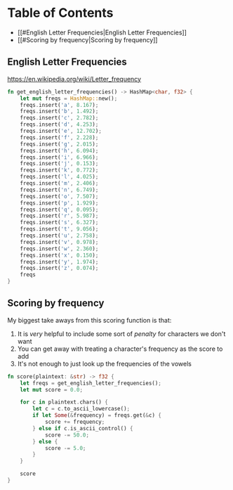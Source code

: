 # Table of Contents

- [[#English Letter Frequencies|English Letter Frequencies]]
- [[#Scoring by frequency|Scoring by frequency]]

## English Letter Frequencies

https://en.wikipedia.org/wiki/Letter_frequency

```rust
fn get_english_letter_frequencies() -> HashMap<char, f32> {  
    let mut freqs = HashMap::new();  
    freqs.insert('a', 8.167);  
    freqs.insert('b', 1.492);  
    freqs.insert('c', 2.782);  
    freqs.insert('d', 4.253);  
    freqs.insert('e', 12.702);  
    freqs.insert('f', 2.228);  
    freqs.insert('g', 2.015);  
    freqs.insert('h', 6.094);  
    freqs.insert('i', 6.966);  
    freqs.insert('j', 0.153);  
    freqs.insert('k', 0.772);  
    freqs.insert('l', 4.025);  
    freqs.insert('m', 2.406);  
    freqs.insert('n', 6.749);  
    freqs.insert('o', 7.507);  
    freqs.insert('p', 1.929);  
    freqs.insert('q', 0.095);  
    freqs.insert('r', 5.987);  
    freqs.insert('s', 6.327);  
    freqs.insert('t', 9.056);  
    freqs.insert('u', 2.758);  
    freqs.insert('v', 0.978);  
    freqs.insert('w', 2.360);  
    freqs.insert('x', 0.150);  
    freqs.insert('y', 1.974);  
    freqs.insert('z', 0.074);  
    freqs  
}
```

## Scoring by frequency

My biggest take aways from this scoring function is that:

1. It is _very_ helpful to include some sort of _penalty_ for characters we don't want
2. You can get away with treating a character's frequency as the score to add
3. It's not enough to just look up the frequencies of the vowels

```rust
fn score(plaintext: &str) -> f32 {
    let freqs = get_english_letter_frequencies();
    let mut score = 0.0;

    for c in plaintext.chars() {
        let c = c.to_ascii_lowercase();
        if let Some(&frequency) = freqs.get(&c) {
            score += frequency;
        } else if c.is_ascii_control() {
            score -= 50.0;
        } else {
            score -= 5.0;
        }
    }

    score
}
```